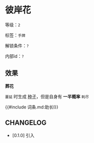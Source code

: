 # 彼岸花

等级：`2`

标签：`手牌`

解锁条件：`?`

内部id：`?`

## 效果

**葬花**

`蔓延` 时生成 [种子](../卡牌组/种子.md)，但是自身有 **一半概率** `耗尽`

{{#include 词条.md:助长I}}

## CHANGELOG

- [0.1.0] 引入
